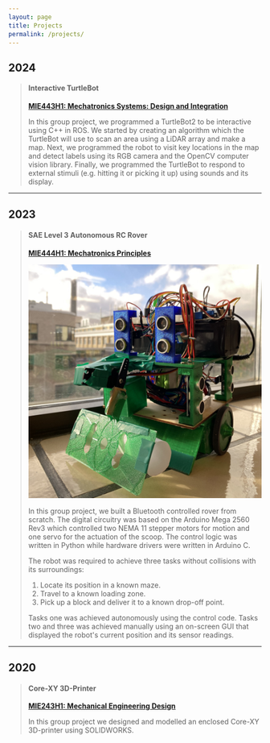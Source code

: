 ```yaml
---
layout: page
title: Projects
permalink: /projects/
---
```


## 2024

>#### **Interactive TurtleBot**
>
>[**MIE443H1: Mechatronics Systems: Design and Integration**](https://engineering.calendar.utoronto.ca/course/mie443h1)
>
>In this group project, we programmed a TurtleBot2 to be interactive using C++ in ROS. We started by creating an algorithm which the TurtleBot will use to scan an area using a LiDAR array and make a map. Next, we programmed the robot to visit key locations in the map and detect labels using its RGB camera and the OpenCV computer vision library. Finally, we programmed the TurtleBot to respond to external stimuli (e.g. hitting it or picking it up) using sounds and its display.

---

## 2023

>#### **SAE Level 3 Autonomous RC Rover**
>
>[**MIE444H1: Mechatronics Principles**](https://engineering.calendar.utoronto.ca/course/mie444h1)
>
>![MIE444 Rover](https://raw.githubusercontent.com/Brendan-Lobo/Brendan-Lobo.github.io/main/assets/MIE444/TapeBot-SunShot.jpg)
>
>In this group project, we built a Bluetooth controlled rover from scratch. The digital circuitry was based on the Arduino Mega 2560 Rev3 which controlled two NEMA 11 stepper motors for motion and one servo for the actuation of the scoop. The control logic was written in Python while hardware drivers were written in Arduino C.
>
>The robot was required to achieve three tasks without collisions with its surroundings:
>
>1. Locate its position in a known maze.
>2. Travel to a known loading zone.
>3. Pick up a block and deliver it to a known drop-off point.
>
>Tasks one was achieved autonomously using the control code. Tasks two and three was achieved manually using an on-screen GUI that displayed the robot's current position and its sensor readings.

---

## 2020

>#### **Core-XY 3D-Printer**
>
>[**MIE243H1: Mechanical Engineering Design**](https://engineering.calendar.utoronto.ca/course/mie243h1)
>
>In this group project we designed and modelled an enclosed Core-XY 3D-printer using SOLIDWORKS.

